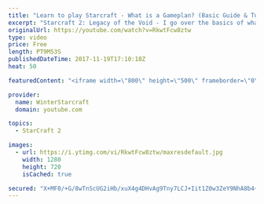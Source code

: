 ```yaml
---
title: "Learn to play Starcraft - What is a Gameplan? (Basic Guide & Tutorial)"
excerpt: "Starcraft 2: Legacy of the Void - I go over the basics of what a gameplan in starcraft 2 is and how to put one together.  Note this is not a guide on WHAT gameplan you should be using as each race!"
originalUrl: https://youtube.com/watch?v=RkwtFcw8ztw
type: video
price: Free
length: PT9M53S
publishedDateTime: 2017-11-19T17:10:18Z
heat: 50

featuredContent: "<iframe width=\"800\" height=\"500\" frameborder=\"0\" src=\"https://www.youtube.com/embed/RkwtFcw8ztw\" allow=\"accelerometer; autoplay; encrypted-media; gyroscope; picture-in-picture\" allowfullscreen></iframe>"

provider:
  name: WinterStarcraft
  domain: youtube.com

topics:
  - StarCraft 2

images:
  - url: https://i.ytimg.com/vi/RkwtFcw8ztw/maxresdefault.jpg
    width: 1280
    height: 720
    isCached: true

secured: "X+MF0/+G/8wTnScUG2iHb/xuX4g4DHvAg9Tny7LCJ+Iit1Z0w3ZeY9NhA8b4+m3bQU91mOtXMyebbs9A1XrPnU1Ks2yQKueNUOO2CvOxIVtpGn+HK8Zr3IA6ruhfT/SCBtUzBoYAgxC+S5FkCzE4lSd7Pn5sQBfz0hvz4axoAt/j65JOkN9Kjlpm5R3NZJgCzL/hLW20Efqe6A9W6Dl7FNbLtw5xN9bvHaLAD/T9rRxPX5davVlD6fv45wrt17Vc1c4fKnTaIqhGwgm4GmytXd0o3/WjrObv1ZmwTqcqQhb63JiG/IfB+QJrsGiYuYGPcVG/es6jHsh3PzZI4uhLP0OMHbKdKHmpbUq3MXTbNrrj8ZdpIEd1tcfS6ZYZEQVU+WDHwK90zRwAa51OZfz/kWHT+Etwjl0pmamQ8CUnMHA=;F5xhKDjHD73ntioWsA1bRw=="
---
```


